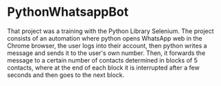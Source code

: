 # PythonWhatsappBot
That project was a training with the Python Library Selenium. 
The project consists of an automation where python opens WhatsApp web in the Chrome browser, the user logs into their account, then python writes a message and sends it to the user's own number. Then, it forwards the message to a certain number of contacts determined in blocks of 5 contacts, where at the end of each block it is interrupted after a few seconds and then goes to the next block.

